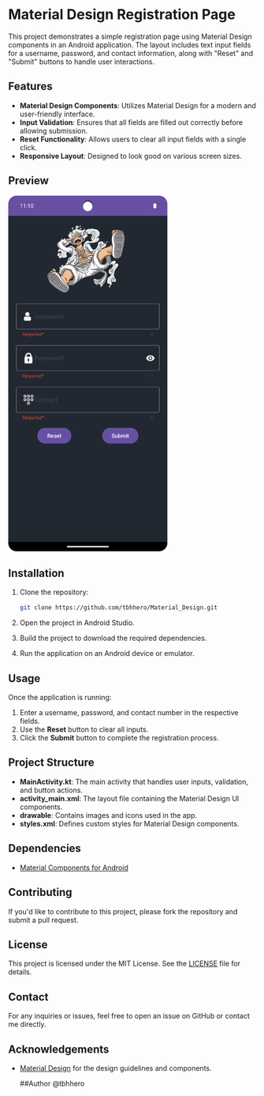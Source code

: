 
# Material Design Registration Page

This project demonstrates a simple registration page using Material Design components in an Android application. The layout includes text input fields for a username, password, and contact information, along with "Reset" and "Submit" buttons to handle user interactions.

## Features

- **Material Design Components**: Utilizes Material Design for a modern and user-friendly interface.
- **Input Validation**: Ensures that all fields are filled out correctly before allowing submission.
- **Reset Functionality**: Allows users to clear all input fields with a single click.
- **Responsive Layout**: Designed to look good on various screen sizes.

## Preview
<img src="screenshot.png" alt="Screenshot" height="720">


## Installation

1. Clone the repository:

   ```bash
   git clone https://github.com/tbhhero/Material_Design.git
   ```

2. Open the project in Android Studio.

3. Build the project to download the required dependencies.

4. Run the application on an Android device or emulator.

## Usage

Once the application is running:

1. Enter a username, password, and contact number in the respective fields.
2. Use the **Reset** button to clear all inputs.
3. Click the **Submit** button to complete the registration process.

## Project Structure

- **MainActivity.kt**: The main activity that handles user inputs, validation, and button actions.
- **activity_main.xml**: The layout file containing the Material Design UI components.
- **drawable**: Contains images and icons used in the app.
- **styles.xml**: Defines custom styles for Material Design components.

## Dependencies

- [Material Components for Android](https://github.com/material-components/material-components-android)

## Contributing

If you'd like to contribute to this project, please fork the repository and submit a pull request.

## License

This project is licensed under the MIT License. See the [LICENSE](LICENSE) file for details.

## Contact

For any inquiries or issues, feel free to open an issue on GitHub or contact me directly.

## Acknowledgements

- [Material Design](https://material.io/develop/android) for the design guidelines and components.

  ##Author
  @tbhhero
